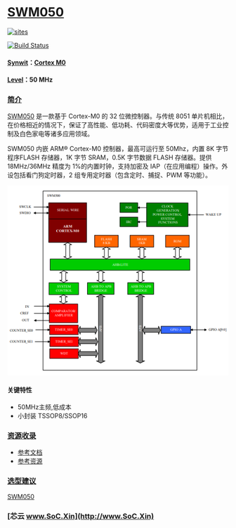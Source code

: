﻿# [SWM050](https://github.com/SoCXin/SWM050)

[![sites](http://182.61.61.133/link/resources/SoC.png)](http://www.SoC.Xin)

[![Build Status](https://github.com/SoCXin/SWM050/workflows/make/badge.svg)](https://github.com/SoCXin/SWM050/actions/workflows/make.yml)

#### [Synwit](http://www.synwit.cn)：[Cortex M0](https://github.com/SoCXin/CM0)
#### [Level](https://github.com/SoCXin/Level)：50 MHz

### [简介](https://github.com/SoCXin/SWM050/wiki)

[SWM050](https://github.com/SoCXin/SWM050) 是一款基于 Cortex-M0 的 32 位微控制器。与传统 8051 单片机相比，在价格相近的情况下，保证了高性能、低功耗、代码密度大等优势，适用于工业控制及白色家电等诸多应用领域。

SWM050 内嵌 ARM® Cortex-M0 控制器，最高可运行至 50Mhz，内置 8K 字节程序FLASH 存储器，1K 字节 SRAM，0.5K 字节数据 FLASH 存储器。提供 18MHz/36MHz 精度为 1%的内置时钟，支持加密及 IAP（在应用编程）操作。外设包括看门狗定时器，2 组专用定时器（包含定时、捕捉、PWM 等功能）。

[![sites](docs/SWM050.png)](https://item.szlcsc.com/113047.html)

#### 关键特性

* 50MHz主频,低成本
* 小封装 TSSOP8/SSOP16

### [资源收录](https://github.com/SoCXin/SWM050)

* [参考文档](docs/)
* [参考资源](src/)

### [选型建议](https://github.com/SoCXin)

[SWM050](https://github.com/SoCXin/SWM050)

###  [芯云 www.SoC.Xin](http://www.SoC.Xin)


